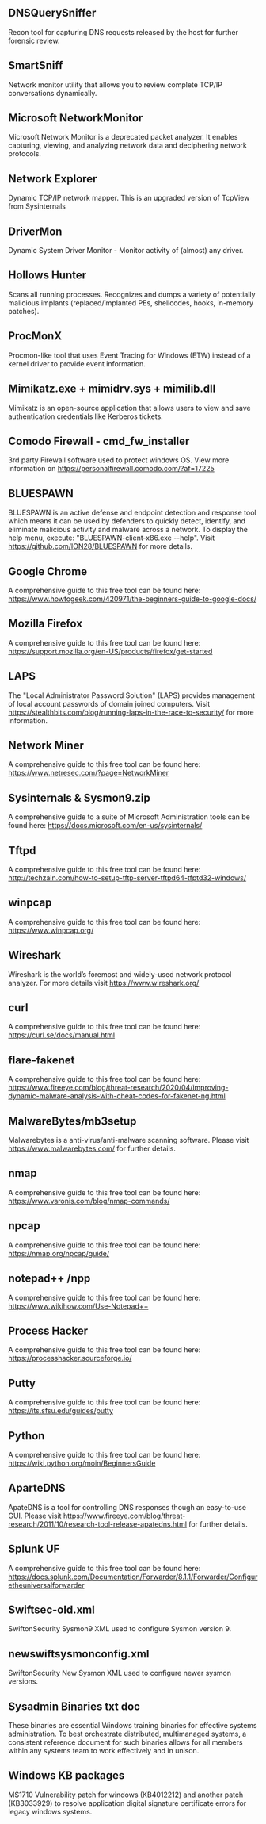 ## DNSQuerySniffer
Recon tool for capturing DNS requests released by the host for further forensic review.
## SmartSniff
Network monitor utility that allows you to review complete TCP/IP conversations dynamically.
## Microsoft NetworkMonitor
Microsoft Network Monitor is a deprecated packet analyzer. It enables capturing, viewing, and analyzing network data and deciphering network protocols.
## Network Explorer
Dynamic TCP/IP network mapper. This is an upgraded version of TcpView from Sysinternals
## DriverMon
Dynamic System Driver Monitor - Monitor activity of (almost) any driver.
## Hollows Hunter
Scans all running processes. Recognizes and dumps a variety of potentially malicious implants (replaced/implanted PEs, shellcodes, hooks, in-memory patches).
## ProcMonX
Procmon-like tool that uses Event Tracing for Windows (ETW) instead of a kernel driver to provide event information.
## Mimikatz.exe + mimidrv.sys + mimilib.dll
Mimikatz is an open-source application that allows users to view and save authentication credentials like Kerberos tickets.
## Comodo Firewall - cmd_fw_installer
3rd party Firewall software used to protect windows OS. View more information on https://personalfirewall.comodo.com/?af=17225
## BLUESPAWN
BLUESPAWN is an active defense and endpoint detection and response tool which means it can be used by defenders to quickly detect, identify, and eliminate malicious activity and malware across a network. To display the help menu, execute: "BLUESPAWN-client-x86.exe --help". Visit https://github.com/ION28/BLUESPAWN for more details.
## Google Chrome  
A comprehensive guide to this free tool can be found here: https://www.howtogeek.com/420971/the-beginners-guide-to-google-docs/  
## Mozilla Firefox  
A comprehensive guide to this free tool can be found here: https://support.mozilla.org/en-US/products/firefox/get-started  
## LAPS
The "Local Administrator Password Solution" (LAPS) provides management of local account passwords of domain joined computers. Visit https://stealthbits.com/blog/running-laps-in-the-race-to-security/ for more information.
## Network Miner  
A comprehensive guide to this free tool can be found here: https://www.netresec.com/?page=NetworkMiner  
## Sysinternals  & Sysmon9.zip
A comprehensive guide to a suite of Microsoft Administration tools can be found here: https://docs.microsoft.com/en-us/sysinternals/ 
## Tftpd  
A comprehensive guide to this free tool can be found here: http://techzain.com/how-to-setup-tftp-server-tftpd64-tfptd32-windows/  
## winpcap  
A comprehensive guide to this free tool can be found here: https://www.winpcap.org/  
## Wireshark
Wireshark is the world’s foremost and widely-used network protocol analyzer.  For more details visit https://www.wireshark.org/ 
## curl  
A comprehensive guide to this free tool can be found here: https://curl.se/docs/manual.html  
## flare-fakenet  
A comprehensive guide to this free tool can be found here: https://www.fireeye.com/blog/threat-research/2020/04/improving-dynamic-malware-analysis-with-cheat-codes-for-fakenet-ng.html  
## MalwareBytes/mb3setup
Malwarebytes is a anti-virus/anti-malware scanning software. Please visit https://www.malwarebytes.com/ for further details.
## nmap  
A comprehensive guide to this free tool can be found here: https://www.varonis.com/blog/nmap-commands/  
## npcap  
A comprehensive guide to this free tool can be found here: https://nmap.org/npcap/guide/  
## notepad++ /npp
A comprehensive guide to this free tool can be found here: https://www.wikihow.com/Use-Notepad++  
## Process Hacker  
A comprehensive guide to this free tool can be found here: https://processhacker.sourceforge.io/  
## Putty  
A comprehensive guide to this free tool can be found here: https://its.sfsu.edu/guides/putty  
## Python  
A comprehensive guide to this free tool can be found here: https://wiki.python.org/moin/BeginnersGuide  
## AparteDNS
ApateDNS is a tool for controlling DNS responses though an easy-to-use GUI. Please visit https://www.fireeye.com/blog/threat-research/2011/10/research-tool-release-apatedns.html for further details.
## Splunk UF  
A comprehensive guide to this free tool can be found here: https://docs.splunk.com/Documentation/Forwarder/8.1.1/Forwarder/Configuretheuniversalforwarder  
## Swiftsec-old.xml
SwiftonSecurity Sysmon9 XML used to configure Sysmon version 9.
## newswiftsysmonconfig.xml
SwiftonSecurity New Sysmon XML used to configure newer sysmon versions.
## Sysadmin Binaries txt doc
These binaries are essential Windows training binaries for effective systems administration. To best orchestrate distributed, multimanaged systems, a consistent reference document for such binaries allows for all members within any systems team to work effectively and in unison.  
## Windows KB packages
MS1710 Vulnerability patch for windows (KB4012212) and another patch (KB3033929) to resolve application digital signature certificate errors for legacy windows systems.
